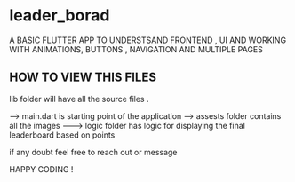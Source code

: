 # leader_borad

A BASIC FLUTTER APP TO UNDERSTSAND FRONTEND , UI AND WORKING WITH ANIMATIONS, BUTTONS , NAVIGATION AND MULTIPLE PAGES 

## HOW TO VIEW THIS FILES 

lib folder will have all the source files . 

--> main.dart is starting point of the application
--> assests  folder contains all the images
---> logic folder has logic for displaying the final leaderboard based on points

if any doubt feel free to reach out or message 

HAPPY CODING !

